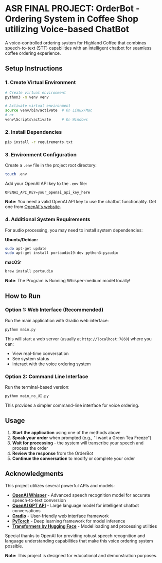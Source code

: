 # ASR FINAL PROJECT: OrderBot - Ordering System in Coffee Shop utilizing Voice-based ChatBot

A voice-controlled ordering system for Highland Coffee that combines speech-to-text (STT) capabilities with an intelligent chatbot for seamless coffee ordering experience.


## Setup Instructions

### 1. Create Virtual Environment

```bash
# Create virtual environment
python3 -m venv venv

# Activate virtual environment
source venv/bin/activate  # On Linux/Mac
# or
venv\Scripts\activate     # On Windows
```

### 2. Install Dependencies

```bash
pip install -r requirements.txt
```

### 3. Environment Configuration

Create a `.env` file in the project root directory:

```bash
touch .env
```

Add your OpenAI API key to the `.env` file:

```
OPENAI_API_KEY=your_openai_api_key_here
```

**Note:** You need a valid OpenAI API key to use the chatbot functionality. Get one from [OpenAI's website](https://platform.openai.com/api-keys).

### 4. Additional System Requirements

For audio processing, you may need to install system dependencies:

**Ubuntu/Debian:**
```bash
sudo apt-get update
sudo apt-get install portaudio19-dev python3-pyaudio
```

**macOS:**
```bash
brew install portaudio
```

**Note**: The Program is Running Whisper-medium model locally!

## How to Run

### Option 1: Web Interface (Recommended)

Run the main application with Gradio web interface:

```bash
python main.py
```

This will start a web server (usually at `http://localhost:7860`) where you can:
- View real-time conversation
- See system status
- Interact with the voice ordering system

### Option 2: Command Line Interface

Run the terminal-based version:

```bash
python main_no_UI.py
```

This provides a simpler command-line interface for voice ordering.


## Usage

1. **Start the application** using one of the methods above
2. **Speak your order** when prompted (e.g., "I want a Green Tea Freeze")
3. **Wait for processing** - the system will transcribe your speech and process the order
4. **Review the response** from the OrderBot
5. **Continue the conversation** to modify or complete your order

## Acknowledgments

This project utilizes several powerful APIs and models:

- **[OpenAI Whisper](https://openai.com/research/whisper)** - Advanced speech recognition model for accurate speech-to-text conversion
- **[OpenAI GPT API](https://platform.openai.com/)** - Large language model for intelligent chatbot conversations
- **[Gradio](https://gradio.app/)** - User-friendly web interface framework
- **[PyTorch](https://pytorch.org/)** - Deep learning framework for model inference
- **[Transformers by Hugging Face](https://huggingface.co/transformers/)** - Model loading and processing utilities

Special thanks to OpenAI for providing robust speech recognition and language understanding capabilities that make this voice ordering system possible.


**Note:** This project is designed for educational and demonstration purposes.
